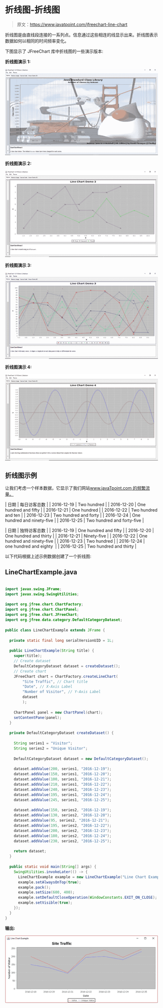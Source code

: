 # 折线图-折线图

> 原文：<https://www.javatpoint.com/jfreechart-line-chart>

折线图是由直线段连接的一系列点。信息通过这些相连的线显示出来。折线图表示数据如何以相同的时间频率变化。

下图显示了 JFreeChart 库中折线图的一些演示版本:

**折线图演示 1:**

![JFreeChart Line Chart Demo 1](img/33ceab8d89f3e50fbe83de6415a5d003.png)

**折线图演示 2:**

![JFreeChart Line Chart Demo 2](img/599d1ec7f2167e5f57bda6e94d273ccd.png)

**折线图演示 3:**

![JFreeChart Line Chart Demo 3](img/1a8f18d99b8f5609ce25196e8db0bf7d.png)

**折线图演示 4:**

![JFreeChart Line Chart Demo 4](img/4a5118df0888ca6e764cb38efa5162dd.png)

## 折线图示例

让我们考虑一个样本数据，它显示了我们网站[www.javaTpoint.com 的频繁流量。](https://www.javatpoint.com/)

| 日期 | 每日访客总数 |
| 2016-12-19 | Two hundred |
| 2016-12-20 | One hundred and fifty |
| 2016-12-21 | One hundred |
| 2016-12-22 | Two hundred and ten |
| 2016-12-23 | Two hundred and forty |
| 2016-12-24 | One hundred and ninety-five |
| 2016-12-25 | Two hundred and forty-five |

| 日期 | 独特访客总数 |
| 2016-12-19 | One hundred and fifty |
| 2016-12-20 | One hundred and thirty |
| 2016-12-21 | Ninety-five |
| 2016-12-22 | One hundred and ninety-five |
| 2016-12-23 | Two hundred |
| 2016-12-24 | one hundred and eighty  |
| 2016-12-25 | Two hundred and thirty |

以下代码根据上述示例数据创建了一个折线图:

## LineChartExample.java

```java

import javax.swing.JFrame;
import javax.swing.SwingUtilities;

import org.jfree.chart.ChartFactory;
import org.jfree.chart.ChartPanel;
import org.jfree.chart.JFreeChart;
import org.jfree.data.category.DefaultCategoryDataset;

public class LineChartExample extends JFrame {

  private static final long serialVersionUID = 1L;

  public LineChartExample(String title) {
    super(title);
    // Create dataset
    DefaultCategoryDataset dataset = createDataset();
    // Create chart
    JFreeChart chart = ChartFactory.createLineChart(
        "Site Traffic", // Chart title
        "Date", // X-Axis Label
        "Number of Visitor", // Y-Axis Label
        dataset
        );

    ChartPanel panel = new ChartPanel(chart);
    setContentPane(panel);
  }

  private DefaultCategoryDataset createDataset() {

    String series1 = "Visitor";
    String series2 = "Unique Visitor";

    DefaultCategoryDataset dataset = new DefaultCategoryDataset();

    dataset.addValue(200, series1, "2016-12-19");
    dataset.addValue(150, series1, "2016-12-20");
    dataset.addValue(100, series1, "2016-12-21");
    dataset.addValue(210, series1, "2016-12-22");
    dataset.addValue(240, series1, "2016-12-23");
    dataset.addValue(195, series1, "2016-12-24");
    dataset.addValue(245, series1, "2016-12-25");

    dataset.addValue(150, series2, "2016-12-19");
    dataset.addValue(130, series2, "2016-12-20");
    dataset.addValue(95, series2, "2016-12-21");
    dataset.addValue(195, series2, "2016-12-22");
    dataset.addValue(200, series2, "2016-12-23");
    dataset.addValue(180, series2, "2016-12-24");
    dataset.addValue(230, series2, "2016-12-25");

    return dataset;
  }

  public static void main(String[] args) {
    SwingUtilities.invokeLater(() -> {
      LineChartExample example = new LineChartExample("Line Chart Example");
      example.setAlwaysOnTop(true);
      example.pack();
      example.setSize(600, 400);
      example.setDefaultCloseOperation(WindowConstants.EXIT_ON_CLOSE);
      example.setVisible(true);
    });
  }
}

```

**输出:**

![JFreeChart bar Chart example](img/95db17325558183fb4ad9cde591884c7.png)